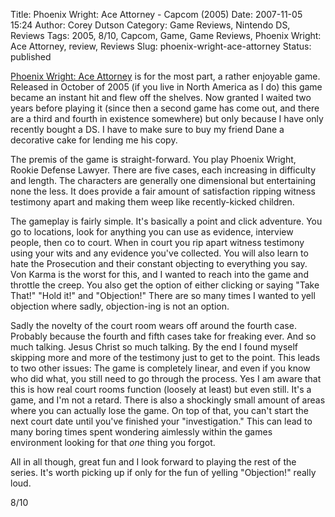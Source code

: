 Title: Phoenix Wright: Ace Attorney - Capcom (2005)
Date: 2007-11-05 15:24
Author: Corey Dutson
Category: Game Reviews, Nintendo DS, Reviews
Tags: 2005, 8/10, Capcom, Game, Game Reviews, Phoenix Wright: Ace Attorney, review, Reviews
Slug: phoenix-wright-ace-attorney
Status: published

[Phoenix Wright: Ace
Attorney](http://www.capcom.com/phoenixwright/ "Phoenix Wright: Ace Attorney")
is for the most part, a rather enjoyable game. Released in October of
2005 (if you live in North America as I do) this game became an instant
hit and flew off the shelves. Now granted I waited two years before
playing it (since then a second game has come out, and there are a third
and fourth in existence somewhere) but only because I have only recently
bought a DS. I have to make sure to buy my friend Dane a decorative cake
for lending me his copy.

The premis of the game is straight-forward. You play Phoenix Wright,
Rookie Defense Lawyer. There are five cases, each increasing in
difficulty and length. The characters are generally one dimensional but
entertaining none the less. It does provide a fair amount of
satisfaction ripping witness testimony apart and making them weep like
recently-kicked children.

The gameplay is fairly simple. It's basically a point and click
adventure. You go to locations, look for anything you can use as
evidence, interview people, then co to court. When in court you rip
apart witness testimony using your wits and any evidence you've
collected. You will also learn to hate the Prosecution and their
constant objecting to everything you say. Von Karma is the worst for
this, and I wanted to reach into the game and throttle the creep. You
also get the option of either clicking or saying "Take That!" "Hold it!"
and "Objection!" There are so many times I wanted to yell objection
where sadly, objection-ing is not an option.

Sadly the novelty of the court room wears off around the fourth case.
Probably because the fourth and fifth cases take for freaking ever. And
so much talking. Jesus Christ so much talking. By the end I found myself
skipping more and more of the testimony just to get to the point. This
leads to two other issues: The game is completely linear, and even if
you know who did what, you still need to go through the process. Yes I
am aware that this is how real court rooms function (loosely at least)
but even still. It's a game, and I'm not a retard. There is also a
shockingly small amount of areas where you can actually lose the game.
On top of that, you can't start the next court date until you've
finished your "investigation." This can lead to many boring times spent
wondering aimlessly within the games environment looking for that *one*
thing you forgot.

All in all though, great fun and I look forward to playing the rest of
the series. It's worth picking up if only for the fun of yelling
"Objection!" really loud.

8/10

